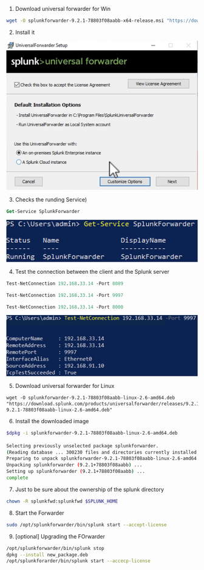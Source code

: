 1. Download universal forwarder for Win

```bash
wget -O splunkforwarder-9.2.1-78803f08aabb-x64-release.msi "https://download.splunk.com/products/universalforwarder/releases/9.2.1/windows/splunkforwarder-9.2.1-78803f08aabb-x64-release.msi"
```

2. Install it

![](attachments/universal1.png)

3. Checks the runding Service)
```ps
Get-Service SplunkForwarder
```

![](attachments/universal2.png)


4. Test the connection between the client and the Splunk server
```ps
Test-NetConnection 192.168.33.14 -Port 8089
```

```ps
Test-NetConnection 192.168.33.14 -Port 9997
```

```ps
Test-NetConnection 192.168.33.14 -Port 8000
```

![](attachments/universal3.png)

5. Download universal forwarder for Linux

```
wget -O splunkforwarder-9.2.1-78803f08aabb-linux-2.6-amd64.deb "https://download.splunk.com/products/universalforwarder/releases/9.2.1/linux/splunkforwarder-9.2.1-78803f08aabb-linux-2.6-amd64.deb"
```

6. Install the downloaded image

```bash
$dpkg -i splunkforwarder-9.2.1-78803f08aabb-linux-2.6-amd64.deb

Selecting previously unselected package splunkforwarder.
(Reading database ... 300230 files and directories currently installed.)
Preparing to unpack splunkforwarder-9.2.1-78803f08aabb-linux-2.6-amd64.deb ...
Unpacking splunkforwarder (9.2.1+78803f08aabb) ...
Setting up splunkforwarder (9.2.1+78803f08aabb) ...
complete
```

7. Just to be sure about the ownership of the splunk directory
```bash
chown -R splunkfwd:splunkfwd $SPLUNK_HOME
```

8. Start the Forwarder
```bash
sudo /opt/splunkforwarder/bin/splunk start --accept-license
```

9. [optional] Upgrading the FOrwarder
```bash
/opt/splunkforwarder/bin/splunk stop
dpkg --install new_package.deb
/opt/splunkforarder/bin/splunk start --accecp-license
```
